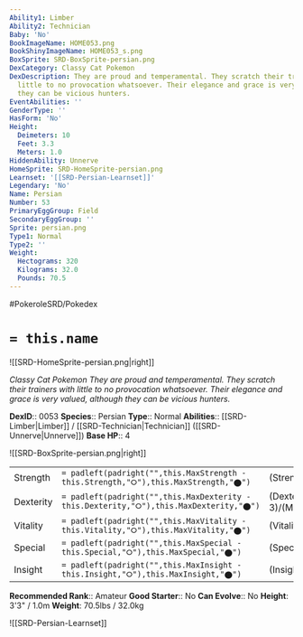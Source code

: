 ```yaml
---
Ability1: Limber
Ability2: Technician
Baby: 'No'
BookImageName: HOME053.png
BookShinyImageName: HOME053_s.png
BoxSprite: SRD-BoxSprite-persian.png
DexCategory: Classy Cat Pokemon
DexDescription: They are proud and temperamental. They scratch their trainers with
  little to no provocation whatsoever. Their elegance and grace is very valued, although
  they can be vicious hunters.
EventAbilities: ''
GenderType: ''
HasForm: 'No'
Height:
  Deimeters: 10
  Feet: 3.3
  Meters: 1.0
HiddenAbility: Unnerve
HomeSprite: SRD-HomeSprite-persian.png
Learnset: '[[SRD-Persian-Learnset]]'
Legendary: 'No'
Name: Persian
Number: 53
PrimaryEggGroup: Field
SecondaryEggGroup: ''
Sprite: persian.png
Type1: Normal
Type2: ''
Weight:
  Hectograms: 320
  Kilograms: 32.0
  Pounds: 70.5
---
```


#PokeroleSRD/Pokedex

# `= this.name`

![[SRD-HomeSprite-persian.png|right]]

*Classy Cat Pokemon*
*They are proud and temperamental. They scratch their trainers with little to no provocation whatsoever. Their elegance and grace is very valued, although they can be vicious hunters.*

**DexID**:: 0053
**Species**:: Persian
**Type**:: Normal
**Abilities**:: [[SRD-Limber|Limber]] / [[SRD-Technician|Technician]] ([[SRD-Unnerve|Unnerve]])
**Base HP**:: 4

![[SRD-BoxSprite-persian.png|right]]

|           |                                                                                        |                                          |
| --------- | -------------------------------------------------------------------------------------- | ---------------------------------------- |
| Strength  | `= padleft(padright("",this.MaxStrength - this.Strength,"⭘"),this.MaxStrength,"⬤")`    | (Strength::2)/(MaxStrength::5)   |
| Dexterity | `= padleft(padright("",this.MaxDexterity - this.Dexterity,"⭘"),this.MaxDexterity,"⬤")` | (Dexterity:: 3)/(MaxDexterity::6) |
| Vitality  | `= padleft(padright("",this.MaxVitality - this.Vitality,"⭘"),this.MaxVitality,"⬤")`    | (Vitality::2)/(MaxVitality::4)   |
| Special   | `= padleft(padright("",this.MaxSpecial - this.Special,"⭘"),this.MaxSpecial,"⬤")`       | (Special::2)/(MaxSpecial::4)     |
| Insight   | `= padleft(padright("",this.MaxInsight - this.Insight,"⭘"),this.MaxInsight,"⬤")`       | (Insight::2)/(MaxInsight::4)     |

**Recommended Rank**:: Amateur
**Good Starter**:: No
**Can Evolve**:: No
**Height**: 3'3" / 1.0m
**Weight**: 70.5lbs / 32.0kg

![[SRD-Persian-Learnset]]